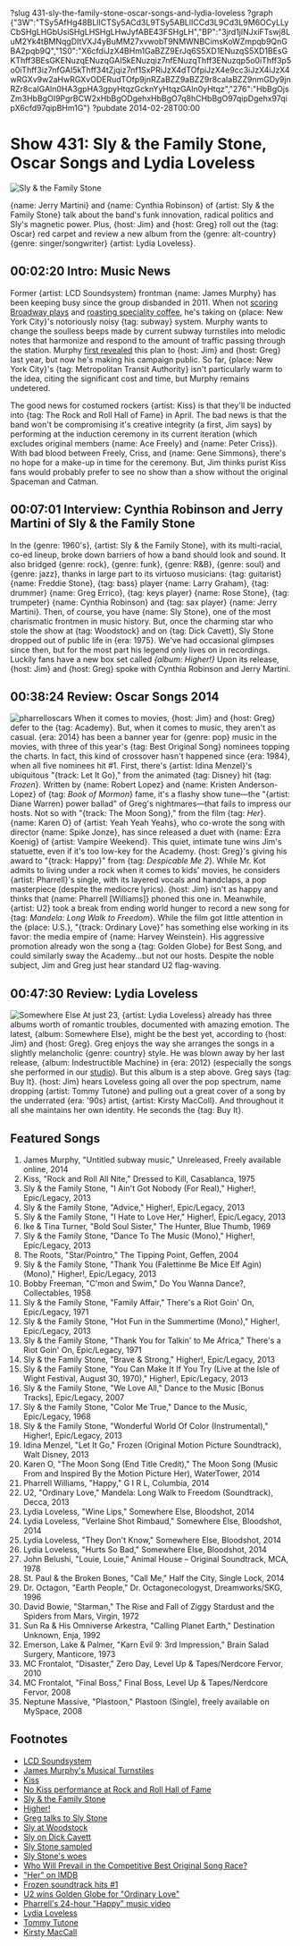 ?slug 431-sly-the-family-stone-oscar-songs-and-lydia-loveless
?graph {"3W":"TSy5AfHg48BLlICTSy5ACd3L9TSy5ABLlICCd3L9Cd3L9M6OCyLLyCbSHgLHGbUsiSHgLHSHgLHwJyfABE43FSHgLH","BP":"3jrd1jlNJxiFTswj8LuM2Yk4tBMNqgDItVXJ4yBuMM27xvwobT9NMWNBCimsKoWZmpqb9QnGBA2pqb9Q","1S0":"X6cfdiJzX4BHm1GaBZZ9ErJq6S5XD1ENuzqS5XD1BEsGKThff3BEsGKENuzqENuzqGAI5kENuzqiz7nfENuzqThff3ENuzqp5o0iThff3p5o0iThff3iz7nfGAI5kThff34tZjqiz7nf1SxPRiJzX4dTOfpiJzX4e9cc3iJzX4iJzX4wRGXv9w2aHwRGXvODERudTOfp9jnRZaBZZ9aBZZ9r8caIaBZZ9nmGDy9jnRZr8caIGAln0HA3gpHA3gpyHtqzGcknYyHtqzGAln0yHtqz","276":"HbBgOjsZm3HbBgOI9PgrBCW2xHbBgODgehxHbBgO7q8hCHbBgO97qipDgehx97qipX6cfd97qipBHm1G"}
?pubdate 2014-02-28T00:00

# Show 431: Sly & the Family Stone, Oscar Songs and Lydia Loveless

![Sly & the Family Stone](https://static.soundopinions.org/images/2014/sly_web.jpg)

 {name: Jerry Martini} and {name: Cynthia Robinson} of {artist: Sly & the Family Stone} talk about the band's funk innovation, radical politics and Sly's magnetic power. Plus, {host: Jim} and {host: Greg} roll out the {tag: Oscar} red carpet and review a new album from the {genre: alt-country} {genre: singer/songwriter} {artist: Lydia Loveless}.


## 00:02:20 Intro: Music News
Former {artist: LCD Soundsystem} frontman {name: James Murphy} has been keeping busy since the group disbanded in 2011. When not [scoring Broadway plays](show/414/) and [roasting speciality coffee](http://www.bluebottlecoffee.com/products/house-of-good), he's taking on {place: New York City}'s notoriously noisy {tag: subway} system. Murphy wants to change the soulless beeps made by current subway turnstiles into melodic notes that harmonize and respond to the amount of traffic passing through the station. Murphy [first revealed](https://soundcloud.com/soundopinions/james-murphy-on-his-dream-nyc) this plan to {host: Jim} and {host: Greg} last year, but now he's making his campaign public. So far, {place: New York City}'s {tag: Metropolitan Transit Authority} isn't particularly warm to the idea, citing the significant cost and time, but Murphy remains undetered. 

The good news for costumed rockers {artist: Kiss} is that they'll be inducted into {tag: The Rock and Roll Hall of Fame} in April. The bad news is that the band won't be compromising it's creative integrity (a first, Jim says) by performing at the induction ceremony in its current iteration (which excludes original members {name: Ace Freely} and {name: Peter Criss}). With bad blood between Freely, Criss, and {name: Gene Simmons}, there's no hope for a make-up in time for the ceremony. But, Jim thinks purist Kiss fans would probably prefer to see no show than a show without the original Spaceman and Catman. 


## 00:07:01 Interview: Cynthia Robinson and Jerry Martini of Sly & the Family Stone
In the {genre: 1960's}, {artist: Sly & the Family Stone}, with its multi-racial, co-ed lineup, broke down barriers of how a band should look and sound. It also bridged {genre: rock}, {genre: funk}, {genre: R&B}, {genre: soul} and {genre: jazz}, thanks in large part to its virtuoso musicians: {tag: guitarist} {name: Freddie Stone}, {tag: bass} player {name: Larry Graham}, {tag: drummer} {name: Greg Errico}, {tag: keys player} {name: Rose Stone}, {tag: trumpeter} {name: Cynthia Robinson} and {tag: sax player} {name: Jerry Martini}. Then, of course, you have {name: Sly Stone}, one of the most charismatic frontmen in music history. But, once the charming star who stole the show at {tag: Woodstock} and on {tag: Dick Cavett}, Sly Stone dropped out of public life in {era: 1975}. We've had occasional glimpses since then, but for the most part his legend only lives on in recordings. Luckily fans have a new box set called *{album: Higher!}* Upon its release, {host: Jim} and {host: Greg} spoke with Cynthia Robinson and Jerry Martini.

## 00:38:24 Review: Oscar Songs 2014
![pharrelloscars](https://static.soundopinions.org/images/2014/pharrelloscars.jpg)
When it comes to movies, {host: Jim} and {host: Greg} defer to the {tag: Academy}. But, when it comes to music, they aren't as casual. {era: 2014} has been a banner year for {genre: pop} music in the movies, with three of this year's {tag: Best Original Song} nominees topping the charts. In fact, this kind of crossover hasn't happened since {era: 1984}, when all five nominees hit #1. First, there's {artist: Idina Menzel}'s ubiquitous "{track: Let It Go}," from the animated {tag: Disney} hit {tag: *Frozen*}. Written by {name: Robert Lopez} and {name: Kristen Anderson-Lopez} of {tag: *Book of Mormon*} fame, it's a flashy show tune—the "{artist: Diane Warren} power ballad" of Greg's nightmares—that fails to impress our hosts. Not so with "{track: The Moon Song}," from the film {tag: *Her*}. {name: Karen O} of {artist: Yeah Yeah Yeahs}, who co-wrote the song with director {name: Spike Jonze}, has since released a duet with {name: Ezra Koenig} of {artist: Vampire Weekend}. This quiet, intimate tune wins Jim's statuette, even if it's too low-key for the Academy. 
{host: Greg}'s giving his award to "{track: Happy}" from {tag: *Despicable Me 2*}. While Mr. Kot admits to living under a rock when it comes to kids' movies, he considers {artist: Pharrell}'s single, with its layered vocals and handclaps, a pop masterpiece (despite the mediocre lyrics). {host: Jim} isn't as happy and thinks that {name: Pharrell [Williams]} phoned this one in. Meanwhile, {artist: U2} took a break from ending world hunger to record a new song for {tag: *Mandela: Long Walk to Freedom*}. While the film got little attention in the {place: U.S.}, "{track: Ordinary Love}" has something else working in its favor: the media empire of {name: Harvey Weinstein}. His aggressive promotion already won the song a {tag: Golden Globe} for Best Song, and could similarly sway the Academy...but not our hosts. Despite the noble subject, Jim and Greg just hear standard U2 flag-waving.

## 00:47:30 Review: Lydia Loveless
![Somewhere Else](https://static.soundopinions.org/assets/431/2760.jpg)
At just 23, {artist: Lydia Loveless} already has three albums worth of romantic troubles, documented with amazing emotion. The latest, {album: Somewhere Else}, might be the best yet, according to {host: Jim} and {host: Greg}. Greg enjoys the way she arranges the songs in a slightly melancholic {genre: country} style. He was blown away by her last release, {album: Indestructible Machine} in {era: 2012} (especially the songs she performed in our [studio](http://www.soundopinions.org/show/348/)). But this album is a step above. Greg says {tag: Buy It}. {host: Jim} hears Loveless going all over the pop spectrum, name dropping {artist: Tommy Tutone} and pulling out a great cover of a song by the underrated {era: '90s} artist, {artist: Kirsty MacColl}. And throughout it all she maintains her own identity. He seconds the {tag: Buy It}. 


## Featured Songs
1. James Murphy, "Untitled subway music," Unreleased, Freely available online, 2014
1. Kiss, "Rock and Roll All Nite," Dressed to Kill, Casablanca, 1975
1. Sly & the Family Stone, "I Ain't Got Nobody (For Real)," Higher!, Epic/Legacy, 2013
1. Sly & the Family Stone, "Advice," Higher!, Epic/Legacy, 2013
1. Sly & the Family Stone, "I Hate to Love Her," Higher!, Epic/Legacy, 2013
1. Ike & Tina Turner, "Bold Soul Sister," The Hunter, Blue Thumb, 1969
1. Sly & the Family Stone, "Dance To The Music (Mono)," Higher!, Epic/Legacy, 2013
1. The Roots, "Star/Pointro," The Tipping Point, Geffen, 2004
1. Sly & the Family Stone, "Thank You (Falettinme Be Mice Elf Agin) (Mono)," Higher!, Epic/Legacy, 2013
1. Bobby Freeman, "C'mon and Swim," Do You Wanna Dance?, Collectables, 1958
1. Sly & the Family Stone, "Family Affair," There's a Riot Goin' On, Epic/Legacy, 1971
1. Sly & the Family Stone, "Hot Fun in the Summertime (Mono)," Higher!, Epic/Legacy, 2013
1. Sly & the Family Stone, "Thank You for Talkin' to Me Africa," There's a Riot Goin' On, Epic/Legacy, 1971
1. Sly & the Family Stone, "Brave & Strong," Higher!, Epic/Legacy, 2013
1. Sly & the Family Stone, "You Can Make It If You Try (Live at the Isle of Wight Festival, August 30, 1970)," Higher!, Epic/Legacy, 2013
1. Sly & the Family Stone, "We Love All," Dance to the Music [Bonus Tracks], Epic/Legacy, 2007
1. Sly & the Family Stone, "Color Me True," Dance to the Music, Epic/Legacy, 1968
1. Sly & the Family Stone, "Wonderful World Of Color (Instrumental)," Higher!, Epic/Legacy, 2013
1. Idina Menzel, "Let It Go," Frozen (Original Motion Picture Soundtrack), Walt Disney, 2013
1. Karen O, "The Moon Song (End Title Credit)," The Moon Song (Music From and Inspired By the Motion Picture Her), WaterTower, 2014
1. Pharrell Williams, "Happy," G I R L, Columbia, 2014
1. U2, "Ordinary Love," Mandela: Long Walk to Freedom (Soundtrack), Decca, 2013
1. Lydia Loveless, "Wine Lips," Somewhere Else, Bloodshot, 2014
1. Lydia Loveless, "Verlaine Shot Rimbaud," Somewhere Else, Bloodshot, 2014
1. Lydia Loveless, "They Don't Know," Somewhere Else, Bloodshot, 2014
1. Lydia Loveless, "Hurts So Bad," Somewhere Else, Bloodshot, 2014
1. John Belushi, "Louie, Louie," Animal House – Original Soundtrack, MCA, 1978
1. St. Paul & the Broken Bones, "Call Me," Half the City, Single Lock, 2014
1. Dr. Octagon, "Earth People," Dr. Octagonecologyst, Dreamworks/SKG, 1996
1. David Bowie, "Starman," The Rise and Fall of Ziggy Stardust and the Spiders from Mars, Virgin, 1972
1. Sun Ra & His Omniverse Arkestra, "Calling Planet Earth," Destination Unknown, Enja, 1992
1. Emerson, Lake & Palmer,  "Karn Evil 9: 3rd Impression," Brain Salad Surgery, Manticore, 1973
1. MC Frontalot, "Disaster," Zero Day, Level Up & Tapes/Nerdcore Fervor, 2010
1. MC Frontalot, "Final Boss," Final Boss, Level Up & Tapes/Nerdcore Fervor, 2008
1. Neptune Massive, "Plastoon," Plastoon (Single), freely available on MySpace, 2008

## Footnotes
- [LCD Soundsystem](http://lcdsoundsystem.com/main/)
- [James Murphy's Musical Turnstiles](http://www.rollingstone.com/music/news/james-murphy-wants-to-make-nyc-subway-turnstiles-more-musical-20140224#ixzz2uXjJ5GRn)
- [Kiss](http://www.kissonline.com/)
- [No Kiss performance at Rock and Roll Hall of Fame](http://www.rollingstone.com/music/news/kiss-cancel-rock-hall-of-fame-performance-after-lineup-dispute-20140223)
- [Sly & the Family Stone](http://www.slystonemusic.com/)
- [Higher!](http://www.slystonemusic.com/news/sly-family-stone-deluxe-4cd-box-set-higher-be-released-august-27th)
- [Greg talks to Sly Stone](http://www.popmatters.com/article/sly-stone-says-hes-ready-to-step-back-into-the-spotlight/)
- [Sly at Woodstock](http://www.youtube.com/watch?v=3fZBaPS_XvQ)
- [Sly on Dick Cavett](http://vimeo.com/23614362)
- [Sly Stone sampled](http://www.whosampled.com/Sly-%26-the-Family-Stone/)
- [Sly Stone's woes](http://latimesblogs.latimes.com/gossip/2011/09/sly-stone-homeless-sly-and-the-family-stone.html)
- [Who Will Prevail in the Competitive Best Original Song Race?](http://www.hollywoodreporter.com/race/oscars-who-will-prevail-competitive-683073)
- ["Her" on IMDB](http://www.imdb.com/title/tt1798709/)
- [Frozen soundtrack hits #1](http://www.rollingstone.com/music/news/on-the-charts-frozen-soundtrack-rides-polar-vortex-to-number-one-20140108)
- [U2 wins Golden Globe for "Ordinary Love"](http://www.spin.com/articles/2014-golden-globe-best-song-u2-ordinary-love/)
- [Pharrell's 24-hour "Happy" music video](http://24hoursofhappy.com/)
- [Lydia Loveless](http://lydialoveless.com/)
- [Tommy Tutone](http://www.youtube.com/watch?v=6WTdTwcmxyo)
- [Kirsty MacCall](http://www.kirstymaccoll.com/)
